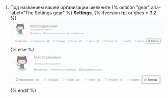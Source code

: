 1. Под названием вашей организации щелкните
{% octicon "gear" aria-label="The Settings gear" %} **Settings**.
  {% ifversion fpt or ghes > 3.2 %}
  ![Organization settings button](/assets/images/help/organizations/organization-settings-tab-with-overview-tab.png)
  {% else %}
  ![Organization settings button](/assets/images/help/organizations/organization-settings-tab.png)
  {% endif %}
